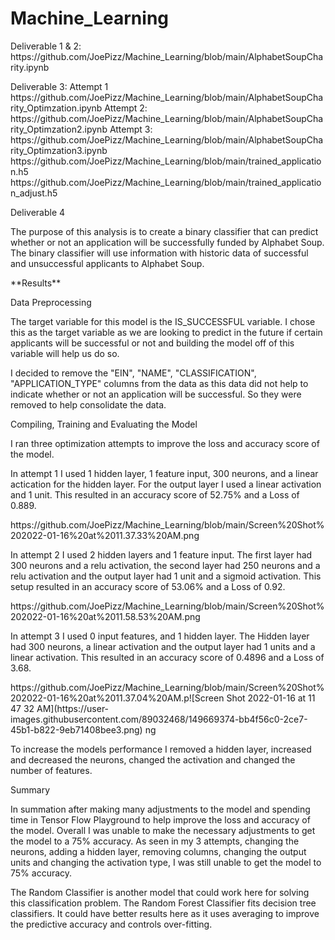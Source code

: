 # Machine_Learning
<p>Deliverable 1 & 2: https://github.com/JoePizz/Machine_Learning/blob/main/AlphabetSoupCharity.ipynb<p>
<p>Deliverable 3: Attempt 1 https://github.com/JoePizz/Machine_Learning/blob/main/AlphabetSoupCharity_Optimzation.ipynb
  Attempt 2: https://github.com/JoePizz/Machine_Learning/blob/main/AlphabetSoupCharity_Optimzation2.ipynb
  Attempt 3: https://github.com/JoePizz/Machine_Learning/blob/main/AlphabetSoupCharity_Optimzation3.ipynb
  https://github.com/JoePizz/Machine_Learning/blob/main/trained_application.h5
  https://github.com/JoePizz/Machine_Learning/blob/main/trained_application_adjust.h5
  
<p> Deliverable 4 <p>
<p>The purpose of this analysis is to create a binary classifier that can predict whether or not an application will be successfully funded by Alphabet Soup. The binary classifier will use information with historic data of successful and unsuccessful applicants to Alphabet Soup.<p>
<p>**Results**<p>
  <p>Data Preprocessing<p>
    <p>The target variable for this model is the IS_SUCCESSFUL variable. I chose this as the target variable as we are looking to predict in the future if certain applicants will     be successful or not and building the model off of this variable will help us do so.<p>
    <p>I decided to remove the "EIN", "NAME", "CLASSIFICATION", "APPLICATION_TYPE" columns from the data as this data did not help to indicate whether or not an application will be successful. So they were removed to help consolidate the data.<p>
  <p>Compiling, Training and Evaluating the Model<p>
  <p>I ran three optimization attempts to improve the loss and accuracy score of the model.<p>
    <p>In attempt 1 I used 1 hidden layer, 1 feature input, 300 neurons, and a linear actication for the hidden layer. For the output layer I used a linear activation and 1 unit. This resulted in an accuracy score of 52.75% and a Loss of 0.889.<p>
      <p>https://github.com/JoePizz/Machine_Learning/blob/main/Screen%20Shot%202022-01-16%20at%2011.37.33%20AM.png<p>
    <p>In attempt 2 I used 2 hidden layers and 1 feature input. The first layer had 300 neurons and a relu activation, the second layer had 250 neurons and a relu activation and the output layer had 1 unit and a sigmoid activation. This setup resulted in an accuracy score of 53.06% and a Loss of 0.92.<p>
      <p>https://github.com/JoePizz/Machine_Learning/blob/main/Screen%20Shot%202022-01-16%20at%2011.58.53%20AM.png<p>
      <p>In attempt 3 I used 0 input features, and 1 hidden layer. The Hidden layer had 300 neurons, a linear activation and the output layer had 1 units and a linear activation.        This resulted in an accuracy score of 0.4896 and a Loss of 3.68.<p>
      <p>https://github.com/JoePizz/Machine_Learning/blob/main/Screen%20Shot%202022-01-16%20at%2011.37.04%20AM.p![Screen Shot 2022-01-16 at 11 47 32 AM](https://user-images.githubusercontent.com/89032468/149669374-bb4f56c0-2ce7-45b1-b822-9eb71408bee3.png)
ng<p>        
  <p>To increase the models performance I removed a hidden layer, increased and decreased the neurons, changed the activation and changed the number of features.<p>
<p>Summary<p>
<p>In summation after making many adjustments to the model and spending time in Tensor Flow Playground to help improve the loss and accuracy of the model. Overall I was unable to make the necessary adjustments to get the model to a 75% accuracy. As seen in my 3 attempts, changing the neurons, adding a hidden layer, removing columns, changing the output units and changing the activation type, I was still unable to get the model to 75% accuracy.<p>
<p>The Random Classifier is another model that could work here for solving this classification problem. The Random Forest Classifier fits decision tree classifiers. It could have better results here as it uses averaging to improve the predictive accuracy and controls over-fitting.<p>

